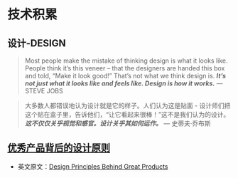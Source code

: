 # 技术积累

## 设计-DESIGN

> Most people make the mistake of thinking design is what it looks like. People think it’s this veneer – that the designers are handed this box and told, “Make it look good!” That’s not what we think design is. ***It’s not just what it looks like and feels like. Design is how it works.***   — STEVE JOBS  

> 大多数人都错误地认为设计就是它的样子。人们认为这是贴面 - 设计师们把这个贴在盒子里，告诉他们，“让它看起来很棒！”这不是我们认为的设计。***这不仅仅关乎视觉和感官。设计关乎其如何运作。***    — 史蒂夫·乔布斯

## [优秀产品背后的设计原则](https://juejin.im/entry/58b04c49570c35006960d764/?utm_source=gold-miner&utm_medium=readme&utm_campaign=github)
- 英文原文：[Design Principles Behind Great Products](https://medium.muz.li/design-principles-behind-great-products-6ef13cd74ccf)


